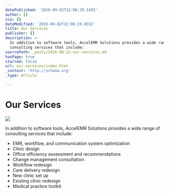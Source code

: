 ```yaml
---
datePublished: '2016-09-02T22:06:20.149Z'
author: []
via: {}
dateModified: '2016-09-02T22:06:19.655Z'
title: Our Services
publisher: {}
description: >-
  In addition to software tools, AccelEMR Solutions provides a wide range of
  consulting services that include:
sourcePath: _posts/2016-08-22-our-services.md
hasPage: true
starred: false
url: our-services/index.html
_context: 'http://schema.org'
_type: Article

---
```

# Our Services
![](https://imgflo.herokuapp.com/graph/vahj1ThiexotieMo/a5a1919aeb5552d034aa7b8468470d36/croprotate.jpg?cropheight=4910&cropwidth=7360&degrees=0&input=https%3A%2F%2Fthe-grid-user-content.s3-us-west-2.amazonaws.com%2Fef81767c-aa7a-470b-b66d-244c1b1555bc.jpg&x=0&y=0)

In addition to software tools, AccelEMR Solutions provides a wide range of consulting services that include:

* EMR, workflow, and communication system optimization 
* Clinic design
* Office efficiency assessment and recommendations
* Change management consultation
* Workflow redesign
* Care delivery redesign
* New clinic set up
* Existing clinic redesign
* Medical practice toolkit